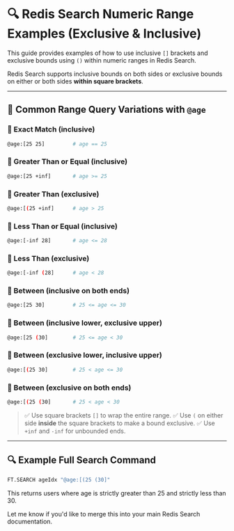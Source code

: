 # 🔍 Redis Search Numeric Range Examples (Exclusive & Inclusive)

This guide provides examples of how to use inclusive `[]` brackets and exclusive bounds using `()` within numeric ranges in Redis Search.

Redis Search supports inclusive bounds on both sides or exclusive bounds on either or both sides **within square brackets**.

---

## 🔢 Common Range Query Variations with `@age`

### 🔸 Exact Match (inclusive)

```bash
@age:[25 25]         # age == 25
```

### 🔸 Greater Than or Equal (inclusive)

```bash
@age:[25 +inf]       # age >= 25
```

### 🔸 Greater Than (exclusive)

```bash
@age:[(25 +inf]      # age > 25
```

### 🔸 Less Than or Equal (inclusive)

```bash
@age:[-inf 28]       # age <= 28
```

### 🔸 Less Than (exclusive)

```bash
@age:[-inf (28]      # age < 28
```

### 🔸 Between (inclusive on both ends)

```bash
@age:[25 30]         # 25 <= age <= 30
```

### 🔸 Between (inclusive lower, exclusive upper)

```bash
@age:[25 (30]        # 25 <= age < 30
```

### 🔸 Between (exclusive lower, inclusive upper)

```bash
@age:[(25 30]        # 25 < age <= 30
```

### 🔸 Between (exclusive on both ends)

```bash
@age:[(25 (30]       # 25 < age < 30
```

> ✅ Use square brackets `[]` to wrap the entire range.
> ✅ Use `(` on either side **inside** the square brackets to make a bound exclusive.
> ✅ Use `+inf` and `-inf` for unbounded ends.

---

## 🔍 Example Full Search Command

```bash
FT.SEARCH ageIdx "@age:[(25 (30]"
```

This returns users where age is strictly greater than 25 and strictly less than 30.

Let me know if you'd like to merge this into your main Redis Search documentation.
